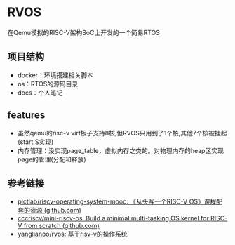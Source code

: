 # RVOS
在Qemu模拟的RISC-V架构SoC上开发的一个简易RTOS



## 项目结构

- docker：环境搭建相关脚本
- os：RTOS的源码目录
- docs：个人笔记

## features
- 虽然qemu的risc-v virt板子支持8核,但RVOS只用到了1个核,其他7个核被挂起(start.S实现)
- 内存管理：没实现page_table，虚拟内存之类的。对物理内存的heap区实现page的管理(分配和释放)

## 参考链接

- [plctlab/riscv-operating-system-mooc: 《从头写一个RISC-V OS》课程配套的资源 (github.com)](https://github.com/plctlab/riscv-operating-system-mooc/tree/main)
- [cccriscv/mini-riscv-os: Build a minimal multi-tasking OS kernel for RISC-V from scratch (github.com)](https://github.com/cccriscv/mini-riscv-os)
- [yanglianoo/rvos: 基于risv-v的操作系统](https://github.com/yanglianoo/rvos)
